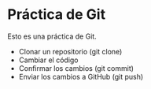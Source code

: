 # Práctica de Git 

Esto es una práctica de Git. 

- Clonar un repositorio (git clone)
- Cambiar el código 
- Confirmar los cambios (git commit)
- Enviar los cambios a GitHub (git push)